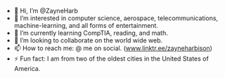 - 👋 Hi, I’m @ZayneHarb
- 👀 I’m interested in computer science, aerospace, telecommunications, machine-learning, and all forms of entertainment.
- 🌱 I’m currently learning CompTIA, reading, and math.
- 💞️ I’m looking to collaborate on the world wide web.
- 📫 How to reach me: @ me on social. (www.linktr.ee/zayneharbison)
- ⚡ Fun fact: I am from two of the oldest cities in the United States of America.

<!---
ZayneHarb/ZayneHarb is a ✨ special ✨ repository because its `README.md` (this file) appears on your GitHub profile.
You can click the Preview link to take a look at your changes.
--->
